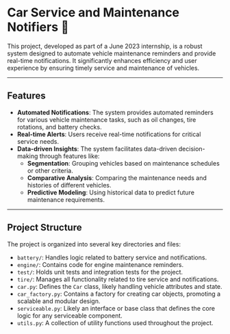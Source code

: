 # Car Service and Maintenance Notifiers 🚗

This project, developed as part of a June 2023 internship, is a robust system designed to automate vehicle maintenance reminders and provide real-time notifications. It significantly enhances efficiency and user experience by ensuring timely service and maintenance of vehicles.

---

## Features

* **Automated Notifications**: The system provides automated reminders for various vehicle maintenance tasks, such as oil changes, tire rotations, and battery checks.
* **Real-time Alerts**: Users receive real-time notifications for critical service needs.
* **Data-driven Insights**: The system facilitates data-driven decision-making through features like:
    * **Segmentation**: Grouping vehicles based on maintenance schedules or other criteria.
    * **Comparative Analysis**: Comparing the maintenance needs and histories of different vehicles.
    * **Predictive Modeling**: Using historical data to predict future maintenance requirements.

---

## Project Structure

The project is organized into several key directories and files:

* `battery/`: Handles logic related to battery service and notifications.
* `engine/`: Contains code for engine maintenance reminders.
* `test/`: Holds unit tests and integration tests for the project.
* `tire/`: Manages all functionality related to tire service and notifications.
* `car.py`: Defines the `Car` class, likely handling vehicle attributes and state.
* `car_factory.py`: Contains a factory for creating car objects, promoting a scalable and modular design.
* `serviceable.py`: Likely an interface or base class that defines the core logic for any serviceable component.
* `utils.py`: A collection of utility functions used throughout the project.

